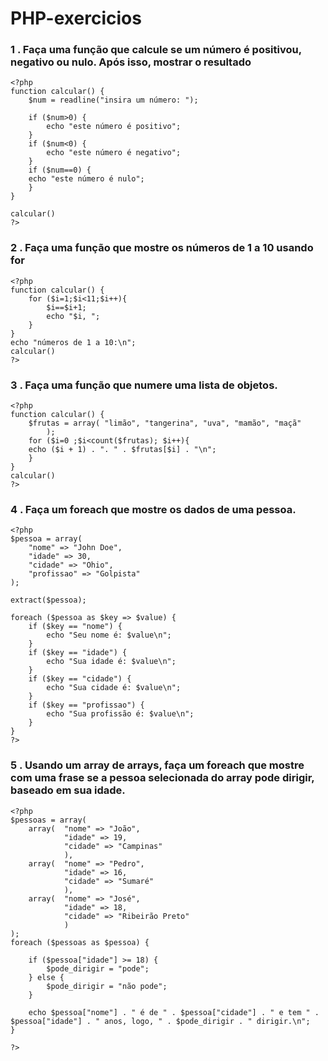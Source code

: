 # PHP-exercicios

### 1 . Faça uma função que calcule se um número é positivou, negativo ou nulo. Após isso, mostrar o resultado
```
<?php
function calcular() {
    $num = readline("insira um número: ");
    
    if ($num>0) {
        echo "este número é positivo";
    }
    if ($num<0) {
        echo "este número é negativo";
    }
    if ($num==0) {
    echo "este número é nulo";
    }
}

calcular()
?>
```

### 2 . Faça uma função que mostre os números de 1 a 10 usando for
```
<?php
function calcular() {
    for ($i=1;$i<11;$i++){
        $i==$i+1;
        echo "$i, ";
    }
}
echo "números de 1 a 10:\n";
calcular()
?>
```

### 3 . Faça uma função que numere uma lista de objetos.

```
<?php
function calcular() {
    $frutas = array( "limão", "tangerina", "uva", "mamão", "maçã"
        );
    for ($i=0 ;$i<count($frutas); $i++){
    echo ($i + 1) . ". " . $frutas[$i] . "\n";
    }
}
calcular()
?>
```
### 4 . Faça um foreach que mostre os dados de uma pessoa.

```
<?php
$pessoa = array(
    "nome" => "John Doe",
    "idade" => 30,
    "cidade" => "Ohio",
    "profissao" => "Golpista"
);

extract($pessoa);

foreach ($pessoa as $key => $value) {
    if ($key == "nome") {
        echo "Seu nome é: $value\n";
    }
    if ($key == "idade") {
        echo "Sua idade é: $value\n";
    }
    if ($key == "cidade") {
        echo "Sua cidade é: $value\n";
    }
    if ($key == "profissao") {
        echo "Sua profissão é: $value\n";
    }
}
?>
```
### 5 . Usando um array de arrays, faça um foreach que mostre com uma frase se a pessoa selecionada do array pode dirigir, baseado em sua idade.

```
<?php
$pessoas = array(
    array(  "nome" => "João",
            "idade" => 19,
            "cidade" => "Campinas"
            ),
    array(  "nome" => "Pedro",
            "idade" => 16,
            "cidade" => "Sumaré"
            ),
    array(  "nome" => "José",
            "idade" => 18,
            "cidade" => "Ribeirão Preto"
            )
);
foreach ($pessoas as $pessoa) {
    
    if ($pessoa["idade"] >= 18) {
        $pode_dirigir = "pode";
    } else {
        $pode_dirigir = "não pode";
    }

    echo $pessoa["nome"] . " é de " . $pessoa["cidade"] . " e tem " . $pessoa["idade"] . " anos, logo, " . $pode_dirigir . " dirigir.\n";
}

?>
```
